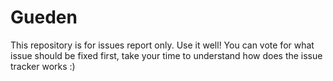 # Gueden

This repository is for issues report only. Use it well!
You can vote for what issue should be fixed first, take your time to understand how does the issue tracker works :)
